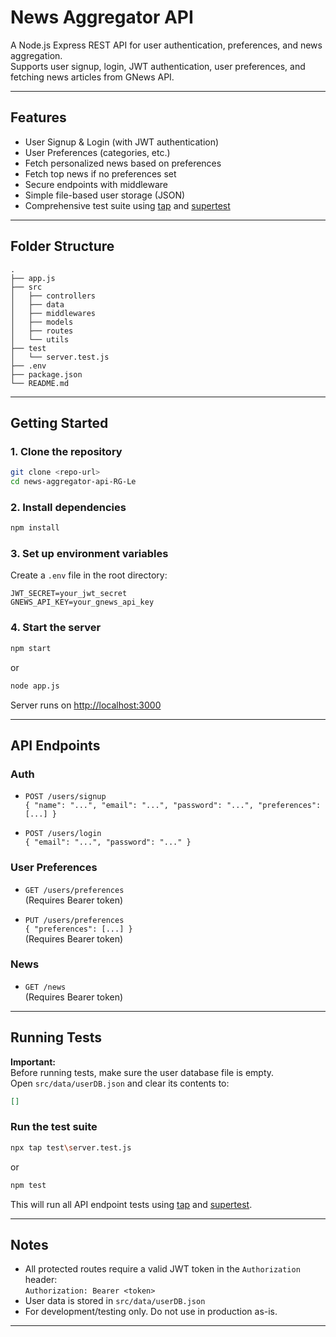 # News Aggregator API

A Node.js Express REST API for user authentication, preferences, and news aggregation.  
Supports user signup, login, JWT authentication, user preferences, and fetching news articles from GNews API.

---

## Features

- User Signup & Login (with JWT authentication)
- User Preferences (categories, etc.)
- Fetch personalized news based on preferences
- Fetch top news if no preferences set
- Secure endpoints with middleware
- Simple file-based user storage (JSON)
- Comprehensive test suite using [tap](https://www.node-tap.org/) and [supertest](https://github.com/visionmedia/supertest)

---

## Folder Structure

```
.
├── app.js
├── src
│   ├── controllers
│   ├── data
│   ├── middlewares
│   ├── models
│   ├── routes
│   └── utils
├── test
│   └── server.test.js
├── .env
├── package.json
└── README.md
```

---

## Getting Started

### 1. Clone the repository

```sh
git clone <repo-url>
cd news-aggregator-api-RG-Le
```

### 2. Install dependencies

```sh
npm install
```

### 3. Set up environment variables

Create a `.env` file in the root directory:

```
JWT_SECRET=your_jwt_secret
GNEWS_API_KEY=your_gnews_api_key
```

### 4. Start the server

```sh
npm start
```
or
```sh
node app.js
```

Server runs on [http://localhost:3000](http://localhost:3000)

---

## API Endpoints

### Auth

- `POST /users/signup`  
  `{ "name": "...", "email": "...", "password": "...", "preferences": [...] }`

- `POST /users/login`  
  `{ "email": "...", "password": "..." }`

### User Preferences

- `GET /users/preferences`  
  (Requires Bearer token)

- `PUT /users/preferences`  
  `{ "preferences": [...] }`  
  (Requires Bearer token)

### News

- `GET /news`  
  (Requires Bearer token)

---

## Running Tests

**Important:**  
Before running tests, make sure the user database file is empty.  
Open `src/data/userDB.json` and clear its contents to:

```json
[]
```

### Run the test suite

```sh
npx tap test\server.test.js
```
or
```sh
npm test
```

This will run all API endpoint tests using [tap](https://www.node-tap.org/) and [supertest](https://github.com/visionmedia/supertest).

---

## Notes

- All protected routes require a valid JWT token in the `Authorization` header:  
  `Authorization: Bearer <token>`
- User data is stored in `src/data/userDB.json`
- For development/testing only. Do not use in production as-is.

---

